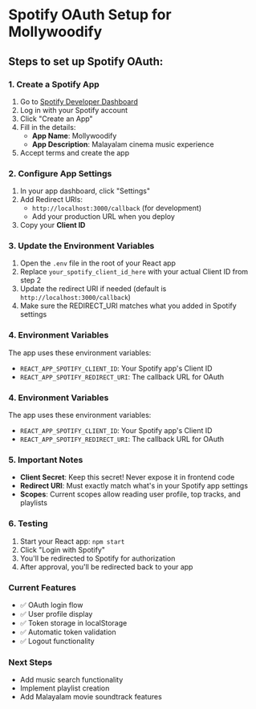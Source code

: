 # Spotify OAuth Setup for Mollywoodify

## Steps to set up Spotify OAuth:

### 1. Create a Spotify App
1. Go to [Spotify Developer Dashboard](https://developer.spotify.com/dashboard)
2. Log in with your Spotify account
3. Click "Create an App"
4. Fill in the details:
   - **App Name**: Mollywoodify
   - **App Description**: Malayalam cinema music experience
5. Accept terms and create the app

### 2. Configure App Settings
1. In your app dashboard, click "Settings"
2. Add Redirect URIs:
   - `http://localhost:3000/callback` (for development)
   - Add your production URL when you deploy
3. Copy your **Client ID**

### 3. Update the Environment Variables
1. Open the `.env` file in the root of your React app
2. Replace `your_spotify_client_id_here` with your actual Client ID from step 2
3. Update the redirect URI if needed (default is `http://localhost:3000/callback`)
4. Make sure the REDIRECT_URI matches what you added in Spotify settings

### 4. Environment Variables
The app uses these environment variables:
- `REACT_APP_SPOTIFY_CLIENT_ID`: Your Spotify app's Client ID
- `REACT_APP_SPOTIFY_REDIRECT_URI`: The callback URL for OAuth

### 4. Environment Variables
The app uses these environment variables:
- `REACT_APP_SPOTIFY_CLIENT_ID`: Your Spotify app's Client ID
- `REACT_APP_SPOTIFY_REDIRECT_URI`: The callback URL for OAuth

### 5. Important Notes
- **Client Secret**: Keep this secret! Never expose it in frontend code
- **Redirect URI**: Must exactly match what's in your Spotify app settings
- **Scopes**: Current scopes allow reading user profile, top tracks, and playlists

### 6. Testing
1. Start your React app: `npm start`
2. Click "Login with Spotify"
3. You'll be redirected to Spotify for authorization
4. After approval, you'll be redirected back to your app

### Current Features
- ✅ OAuth login flow
- ✅ User profile display
- ✅ Token storage in localStorage
- ✅ Automatic token validation
- ✅ Logout functionality

### Next Steps
- Add music search functionality
- Implement playlist creation
- Add Malayalam movie soundtrack features

